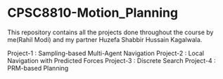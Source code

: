 # CPSC8810-Motion_Planning
This repository contains all the projects done throughout the course by me(Rahil Modi) and my partner Huzefa Shabbir Hussain Kagalwala. 

Project-1 : Sampling-based Multi-Agent Navigation 
Project-2 : Local Navigation with Predicted Forces 
Project-3 : Discrete Search
Project-4 : PRM-based Planning
